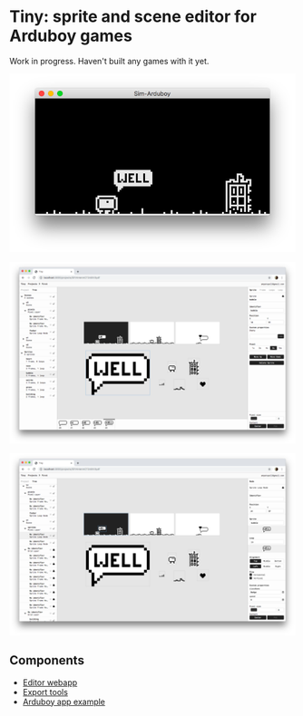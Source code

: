 # Tiny: sprite and scene editor for Arduboy games

Work in progress. Haven't built any games with it yet.

<p align="center">
  <img src="https://github.com/ampatspell/tiny/blob/master/other/emulator-1.png?raw=true">
</p>

![](https://github.com/ampatspell/tiny/blob/master/other/screenshot-3.png?raw=true)

![](https://github.com/ampatspell/tiny/blob/master/other/screenshot-4.png?raw=true)

## Components

* [Editor webapp](https://github.com/ampatspell/tiny/tree/master/editor)
* [Export tools](https://github.com/ampatspell/tiny/tree/master/export)
* [Arduboy app example](https://github.com/ampatspell/tiny/tree/master/player)
